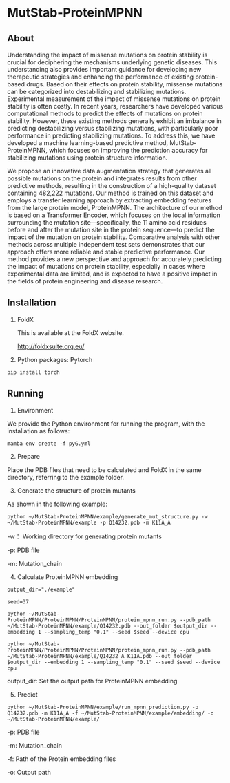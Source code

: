 # MutStab-ProteinMPNN
## About

Understanding the impact of missense mutations on protein stability is crucial for deciphering the mechanisms underlying genetic diseases. This understanding also provides important guidance for developing new therapeutic strategies and enhancing the performance of existing protein-based drugs. Based on their effects on protein stability, missense mutations can be categorized into destabilizing and stabilizing mutations. Experimental measurement of the impact of missense mutations on protein stability is often costly. In recent years, researchers have developed various computational methods to predict the effects of mutations on protein stability. However, these existing methods generally exhibit an imbalance in predicting destabilizing versus stabilizing mutations, with particularly poor performance in predicting stabilizing mutations. To address this, we have developed a machine learning-based predictive method, MutStab-ProteinMPNN, which focuses on improving the prediction accuracy for stabilizing mutations using protein structure information.

We propose an innovative data augmentation strategy that generates all possible mutations on the protein and integrates results from other predictive methods, resulting in the construction of a high-quality dataset containing 482,222 mutations. Our method is trained on this dataset and employs a transfer learning approach by extracting embedding features from the large protein model, ProteinMPNN. The architecture of our method is based on a Transformer Encoder, which focuses on the local information surrounding the mutation site—specifically, the 11 amino acid residues before and after the mutation site in the protein sequence—to predict the impact of the mutation on protein stability. Comparative analysis with other methods across multiple independent test sets demonstrates that our approach offers more reliable and stable predictive performance. Our method provides a new perspective and approach for accurately predicting the impact of mutations on protein stability, especially in cases where experimental data are limited, and is expected to have a positive impact in the fields of protein engineering and disease research.



## Installation

1. FoldX

   This is available at the FoldX website.

   http://foldxsuite.crg.eu/

2. Python packages: Pytorch

```
pip install torch
```



## Running

1. Environment

We provide the Python environment for running the program, with the installation as follows:

```
mamba env create -f pyG.yml
```


2. Prepare

Place the PDB files that need to be calculated and FoldX in the same directory, referring to the example folder.


3. Generate the structure of protein mutants

As shown in the following example:

```
python ~/MutStab-ProteinMPNN/example/generate_mut_structure.py -w ~/MutStab-ProteinMPNN/example -p Q14232.pdb -m K11A_A
```

-w： Working directory for generating protein mutants

-p: PDB file

-m: Mutation_chain


4. Calculate ProteinMPNN embedding

```
output_dir="./example"

seed=37

python ~/MutStab-ProteinMPNN/ProteinMPNN/ProteinMPNN/protein_mpnn_run.py --pdb_path ~/MutStab-ProteinMPNN/example/Q14232.pdb --out_folder $output_dir --embedding 1 --sampling_temp "0.1" --seed $seed --device cpu

python ~/MutStab-ProteinMPNN/ProteinMPNN/ProteinMPNN/protein_mpnn_run.py --pdb_path ~/MutStab-ProteinMPNN/example/Q14232_A_K11A.pdb --out_folder $output_dir --embedding 1 --sampling_temp "0.1" --seed $seed --device cpu
```

output_dir: Set the output path for ProteinMPNN embedding


5. Predict

```
python ~/MutStab-ProteinMPNN/example/run_mpnn_prediction.py -p Q14232.pdb -m K11A_A -f ~/MutStab-ProteinMPNN/example/embedding/ -o ~/MutStab-ProteinMPNN/example/

```

-p: PDB file

-m: Mutation_chain

-f: Path of the Protein embedding files

-o: Output path





